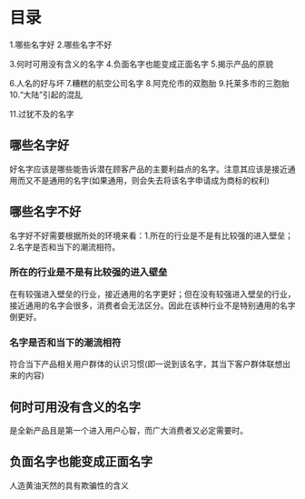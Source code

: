 # 目录
1.哪些名字好
2.哪些名字不好

3.何时可用没有含义的名字
4.负面名字也能变成正面名字
5.揭示产品的原貌

6.人名的好与坏
7.糟糕的航空公司名字
8.阿克伦市的双胞胎
9.托莱多市的三胞胎
10.“大陆”引起的混乱

11.过犹不及的名字

## 哪些名字好
好名字应该是哪些能告诉潜在顾客产品的主要利益点的名字。注意其应该是接近通用而又不是通用的名字(如果通用，则会失去将该名字申请成为商标的权利)

## 哪些名字不好
名字好不好需要根据所处的环境来看：1.所在的行业是不是有比较强的进入壁垒；2.名字是否和当下的潮流相符。

### 所在的行业是不是有比较强的进入壁垒
在有较强进入壁垒的行业，接近通用的名字更好；但在没有较强进入壁垒的行业，接近通用的名字会很多，消费者会无法区分。因此在该种行业不是特别通用的名字倒更好。

### 名字是否和当下的潮流相符
符合当下产品相关用户群体的认识习惯(即一说到该名字，其当下客户群体联想出来的内容)

## 何时可用没有含义的名字
是全新产品且是第一个进入用户心智，而广大消费者又必定需要时。

## 负面名字也能变成正面名字
人造黄油天然的具有欺骗性的含义
